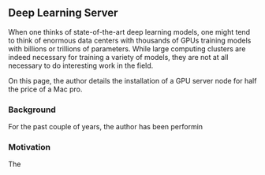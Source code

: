 ## Deep Learning Server

When one thinks of state-of-the-art deep learning models, one might tend to think of enormous data centers with thousands of GPUs training models with billions or trillions of parameters. While large computing clusters are indeed necessary for training a variety of models, they are not at all necessary to do interesting work in the field.

On this page, the author details the installation of a GPU server node for half the price of a Mac pro.

### Background

For the past couple of years, the author has been performin

### Motivation

The
